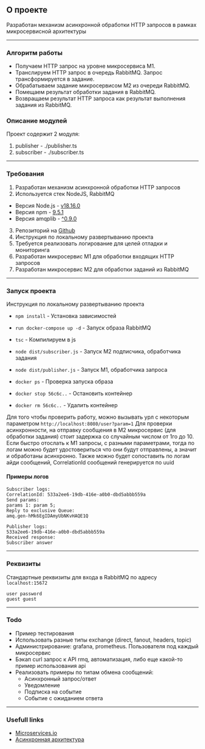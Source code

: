 ## О проекте

Разработан механизм асинхронной обработки
HTTP запросов в рамках микросервисной архитектуры

----

### Алгоритм работы

- Получаем HTTP запрос на уровне микросервиса М1.
- Транслируем HTTP запрос в очередь RabbitMQ. Запрос трансформируется в задание.
- Обрабатываем задание микросервисом М2 из очереди RabbitMQ.
- Помещаем результат обработки задания в RabbitMQ.
- Возвращаем результат HTTP запроса как результат выполнения задания из RabbitMQ.

### Описание модулей

Проект содержит 2 модуля:
1. publisher - ./publisher.ts
2. subscriber - ./subscriber.ts

----

### Требования

1. Разработан механизм асинхронной обработки HTTP запросов
2. Используется стек NodeJS, RabbitMQ
  - Версия Node.js - [v18.16.0](https://nodejs.org/en/blog/release/v18.6.0) 
  - Версия npm  - [9.5.1](https://www.npmjs.com/package/npm/v/9.5.1)
  - Версия amqplib  - [^0.9.0](https://www.npmjs.com/package/amqplib)
3. Репозиторий на [Github](https://github.com/Barklim/rabbitmqTask/)
4. Инструкция по локальному развертыванию проекта
5. Требуется реализовать логирование для целей отладки и мониторинга
6. Разработан микросервис М1 для обработки входящих HTTP запросов
7. Разработан микросервис М2 для обработки заданий из RabbitMQ

----

### Запуск проекта

Инструкция по локальному развертыванию проекта

- `npm install` - Установка зависимостей
- `run docker-compose up -d` - Запуск образа RabbitMQ
- `tsc` - Компилируем в js
- `node dist/subscriber.js` - Запуск M2 подписчика, обработчика задания
- `node dist/publisher.js` - Запуск M1, обработчика запроса

- `docker ps` - Проверка запуска образа
- `docker stop 56c6c..` - Остановить контейнер
- `docker rm 56c6c..` - Удалить контейнер

Для того чтобы проверить работу, можно вызывать урл с некоторым параметром
`http://localhost:8080/user?param=1`
Для проверки асинхронности, на отправку сообщения в М2 микросервис (для обработки задания)
стоит задержка со случайным числом от 1го до 10. Если быстро отослать к М1 запросы,
с разными параметрами, тогда по логам можно будет удостовериться что они будут отправлены, а значит и
обработаны асинхронно. Также можно будет сопоставить по логам айди сообщений, CorrelationId сообщений
генерируется по uuid

#### Примеры логов 

`Subscriber logs:` <br/>
`CorrelationId: 533a2ee6-19db-416e-a0b0-dbd5abbb559a` <br/>
`Send params:` <br/>
`params 1: param 5;` <br/>
`Reply to exclusive Queue:` <br/>
`amq.gen-hMk6EgIDAmyUbNKvHAQE1Q` <br/>

`Publisher logs:` <br/>
`533a2ee6-19db-416e-a0b0-dbd5abbb559a` <br/>
`Received response:` <br/>
`Subscriber answer` <br/>

----

### Реквизиты

Стандартные реквизиты для входа в RabbitMQ по адресу `localhost:15672`

```
user password
guest guest
```

----

### Todo

- Пример тестирования
- Использовать разные типы exchange (direct, fanout, headers, topic)
- Администрирование: grafana, prometheus. Пользователя под каждый микросервис
- Бэкап curl запрос к API rmq, автоматизация, либо еще какой-то пример использования api
- Реализовать примеры по типам обмена сообщений:
    - Асинхронный запрос/ответ
    - Уведомление
    - Подписка на событие
    - Событие с ожиданием ответа

----

### Usefull links

- [Microservices.io](https://microservices.io/patterns/data/event-sourcing.html)
- [Асинхронная архитектура](https://education.borshev.com/architecture)